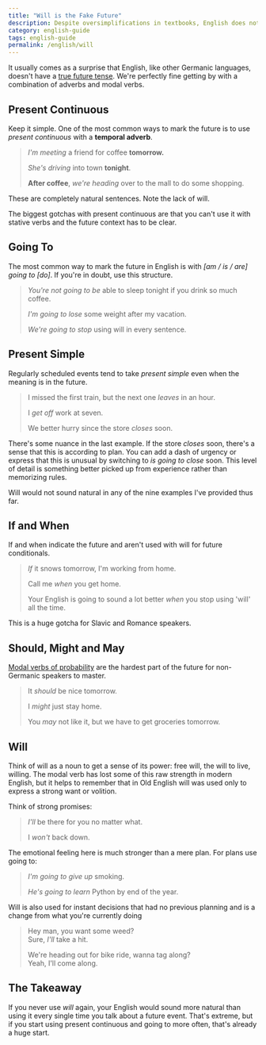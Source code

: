 ```yaml
---
title: "Will is the Fake Future"
description: Despite oversimplifications in textbooks, English does not have a true future tense and many learners overuse will
category: english-guide
tags: english-guide
permalink: /english/will
---
```


It usually comes as a surprise that English, like other Germanic languages, doesn't have a [true future tense][tft].  We're perfectly fine getting by with a combination of adverbs and modal verbs.

## Present Continuous

Keep it simple. One of the most common ways to mark the future is to use *present continuous* with a **temporal adverb**.

> *I'm meeting* a friend for coffee **tomorrow.**  
>
> *She's driving* into town **tonight**.  
>
> **After coffee**, *we're heading* over to the mall to do some shopping.

These are completely natural sentences. Note the lack of will.

The biggest gotchas with present continuous are that you can't use it with stative verbs and the future context has to be clear.

## Going To

The most common way to mark the future in English is with *[am / is / are] going to [do]*. If you're in doubt, use this structure.


> *You're not going to be* able to sleep tonight if you drink so much coffee.
>
> *I'm going to lose* some weight after my vacation.
>
> *We're going to stop* using will in every sentence.

## Present Simple

Regularly scheduled events tend to take *present simple* even when the meaning is in the future.

> I missed the first train, but the next one *leaves* in an hour.
>
> I *get off* work at seven.
>
> We better hurry since the store *closes* soon.

There's some nuance in the last example. If the store *closes* soon, there's a sense that this is according to plan. You can add a dash of urgency or express that this is unusual by switching to *is going to close* soon. This level of detail is something better picked up from experience rather than memorizing rules.  

Will would not sound natural in any of the nine examples I've provided thus far.

## If and When

If and when indicate the future and aren't used with will for future conditionals.

> *If* it snows tomorrow, I'm working from home.
>
> Call me *when* you get home.
>
> Your English is going to sound a lot better *when* you stop using 'will' all the time.

This is a huge gotcha for Slavic and Romance speakers.

## Should, Might and May

[Modal verbs of probability][mvp] are the hardest part of the future for non-Germanic speakers to master.

> It *should* be nice tomorrow.
>
> I *might* just stay home.
>
> You *may* not like it, but we have to get groceries tomorrow.

## Will

Think of will as a noun to get a sense of its power: free will, the will to live, willing. The modal verb has lost some of this raw strength in modern English, but it helps to remember that in Old English will was used only to express a strong want or volition.

Think of strong promises:

> *I'll* be there for you no matter what.
>
>  I *won't* back down.

The emotional feeling here is much stronger than a mere plan. For plans use going to:

> *I'm going to give up* smoking.
>
> *He's going to learn* Python by end of the year.

Will is also used for instant decisions that had no previous planning and is a change from what you're currently doing

> Hey man, you want some weed?  
> Sure, *I'll* take a hit.
>
> We're heading out for bike ride, wanna tag along?  
> Yeah, I'll come along.

## The Takeaway

If you never use *will* again, your English would sound more natural than using it every single time you talk about a future event. That's extreme, but if you start using present continuous and going to more often, that's already a huge start.

[tft]: https://en.wikipedia.org/wiki/Future_tense#Germanic_languages
[mvp]: /english/modal-verbs-probability-inference
